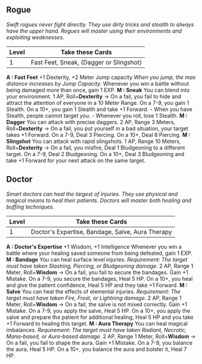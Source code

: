 ## Rogue
*Swift rogues never fight directly. They use dirty tricks and stealth to always have the upper hand. Rogues will master using their environments and exploiting weaknesses.*

| Level | Take these Cards                        |
| ----- | --------------------------------------- |
| 1     | Fast Feet, Sneak, (Dagger or Slingshot) |
**A : Fast Feet**
	+1 Dexterity, +2 Meter Jump capacity
	*When you jump, the max distance increases by Jump Capacity.*
	Whenever you win a battle without being damaged more than once, gain 1 EXP.
**M : Sneak**
	You can blend into your environment.
	1 AP, Roll+**Dexterity** ->
	On a fail, you fail to hide and attract the attention of everyone in a 10 Meter Range.
	On a 7-9, you gain 1 Stealth.
	On a 10+, you gain 1 Stealth and take +1 Forward.
	- When you have Stealth, people cannot target you.
	- Whenever you roll, lose 1 Stealth.
**M : Dagger**
	You can attack with precise daggers.
	2 AP, Range 3 Meters, Roll+**Dexterity** ->
	On a fail, you put yourself in a bad situation, your target takes +1 Forward.
	On a 7-9, Deal 3 Piercing.
	On a 10+, Deal 8 Piercing.
**M : Slingshot**
	You can attack with rapid slingshots.
	1 AP, Range 10 Meters, Roll+**Dexterity** ->
	On a fail, you misfire, Deal 1 Bludgeoning to a different target.
	On a 7-9, Deal 2 Bludgeoning.
	On a 10+, Deal 3 Bludgeoning and take +1 Forward for your next attack on the same target.
## Doctor
*Smart doctors can heal the largest of injuries. They use physical and magical means to heal their patients. Doctors will master both healing and buffing techniques.*

| Level | Take these Cards                                 |
| ----- | ------------------------------------------------ |
| 1     | Doctor's Expertise, Bandage, Salve, Aura Therapy |
**A : Doctor's Expertise**
	+1 Wisdom, +1 Intelligence
	Whenever you win a battle where your healing saved someone from being defeated, gain 1 EXP.
**M : Bandage**
	You can heal surface level injuries.
	*Requirement: The target must have taken Slashing, Piercing, or Bludgeoning damage.*
	2 AP, Range 1 Meter, Roll+**Wisdom** ->
	On a fail, you fail to secure the bandages. Gain +1 Mistake.
	On a 7-9, you secure the bandages, Heal 5 HP.
	On a 10+, you heal and give the patient confidence, Heal 5 HP and they take +1 Forward.
**M : Salve**
	You can heal the effects of elemental injuries.
	*Requirement: The target must have taken Fire, Frost, or Lightning damage.*
	2 AP, Range 1 Meter, Roll+**Wisdom** ->
	On a fail, the salve is not mixed correctly. Gain +1 Mistake.
	On a 7-9, you apply the salve, Heal 5 HP.
	On a 10+, you apply the salve and prepare the patient for additional healing, Heal 5 HP and you take +1 Forward to healing this target.
**M : Aura Therapy**
	You can heal magical imbalances.
	*Requirement: The target must have taken Radiant, Necrotic, Mana-based, or Aura-based damage.*
	2 AP, Range 1 Meter, Roll+**Wisdom** ->
	On a fail, you fail to shape the aura. Gain +1 Mistake.
	On a 7-9, you balance the aura, Heal 5 HP.
	On a 10+, you balance the aura and bolster it, Heal 7 HP.